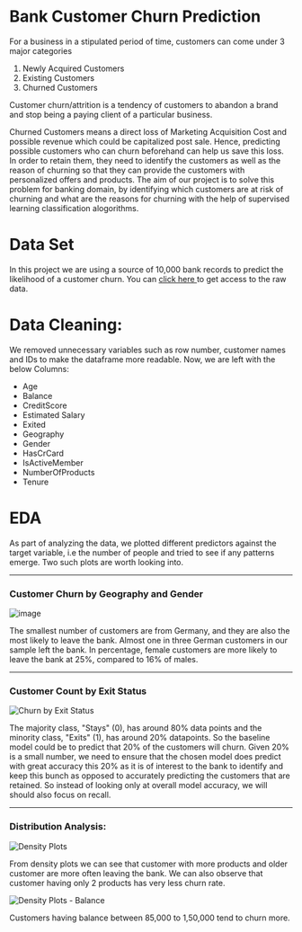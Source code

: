 # Bank Customer Churn Prediction
For a business in a stipulated period of time, customers can come under 3 major categories
 
1. Newly Acquired Customers
2. Existing Customers
3. Churned Customers

Customer churn/attrition is a tendency of customers to abandon a brand and stop being a paying client of a particular business.

Churned Customers means a direct loss of Marketing Acquisition Cost and possible revenue which could be capitalized post sale. Hence, predicting possible customers who can churn beforehand can help us save this loss. In order to retain them, they need to identify the customers as well as the reason of churning so that they can provide the customers with personalized offers and products. The aim of our project is to solve this problem for banking domain, by identifying which customers are at risk of churning and what are the reasons for churning with the help of supervised learning classification alogorithms.

# Data Set
In this project we are using a source of 10,000 bank records to predict the likelihood of a customer churn. You can  [click here ](https://www.kaggle.com/barelydedicated/bank-customer-churn-modeling) to get access to the raw data.

# Data Cleaning:
We removed unnecessary variables such as row number, customer names and IDs to make the dataframe more readable. Now, we are left with the below Columns:
* Age
* Balance
* CreditScore
* Estimated Salary
* Exited
* Geography
* Gender
* HasCrCard
* IsActiveMember
* NumberOfProducts
* Tenure

# EDA
As part of analyzing the data, we plotted different predictors against the target variable, i.e the number of people and tried to see if any patterns emerge. Two such plots are worth looking into.

---

### Customer Churn by Geography and Gender
![image](https://user-images.githubusercontent.com/44424472/126912085-ba789af5-2a6d-4d9f-8468-4e55dd9807ec.png)

The smallest number of customers are from Germany, and they are also the most likely to leave the bank. Almost one in three German customers in our sample left the bank.
In percentage, female customers are more likely to leave the bank at 25%, compared to 16% of males.

---

### Customer Count by Exit Status
![Churn by Exit Status](https://user-images.githubusercontent.com/44424472/126026664-1e0ccd6e-db2b-4db6-bb89-4b94ab833b31.PNG)

The majority class, "Stays" (0), has around 80% data points and the minority class, "Exits" (1), has around 20% datapoints.
So the baseline model could be to predict that 20% of the customers will churn. Given 20% is a small number, we need to ensure that the chosen model does predict with great accuracy this 20% as it is of interest to the bank to identify and keep this bunch as opposed to accurately predicting the customers that are retained. So instead of looking only at overall model accuracy, we will should also focus on recall.

---

### Distribution Analysis:
![Density Plots](https://user-images.githubusercontent.com/44424472/126027391-d4f81e7c-0a2b-499e-9d7d-b6a8ca4cf5e1.PNG)

From density plots we can see that customer with more products and older customer are more often leaving the bank. We can also observe that customer having only 2 products has very less churn rate.

![Density Plots - Balance](https://user-images.githubusercontent.com/44424472/126043629-2ef9ec8d-a945-41c9-8294-c38fee26ad6c.PNG)

Customers having balance between 85,000 to 1,50,000 tend to churn more.
